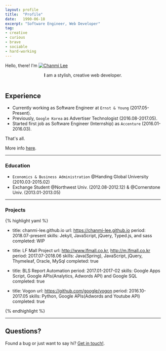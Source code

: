 ```yaml
---
layout: profile
title:  "Profile"
date:   1990-06-18
excerpt: "Software Engineer, Web Developer"
tag:
- creative 
- curious
- brave
- sociable
- hard-working
---
```


Hello, there!
I'm <a href="{{ site.url }}/images/logo-with-girl.png"><img src="{{ site.url }}/images/logo-with-girl.png" alt="Chanmi Lee"></a>  

<center><b>I</b> am a stylish, creative web developer.</center><br>
     
## Experience
* Currently working as Software Engineer at `Ernst & Young` (2017.05-Present).
* Previously,  `Google Korea` as Advertiser Technologist (2016.08-2017.05).
* Started first job as Software Engineer (Internship) as `Accenture` (2016.01-2016.03).
     
That's all.

More info [here](https://github.com/chanmi-lee/).

---

### Education
* `Economics & Business Administration` @Handing Global University (2010.03-2015.02)
* Exchange Student @Northwest Univ. (2012.08-2012.12) & @Cornerstone Univ. (2013.01-2013.05)

---

### Projects

{% highlight yaml %}
- title: chanmi-lee.github.io
  url: https://chanmi-lee.github.io
  period: 2018.07-present
  skills: Jekyll, JavaScript, jQuery, Typed.js, and sass
  completed: WIP

- title: LF Mall Project
  url: http://www.lfmall.co.kr, http://m.lfmall.co.kr
  period: 2017.07-2018.06
  skills: Java(Spring), JavaScript, jQuery, Thymeleaf, Oracle, MySql
  completed: true

- title: BLS Report Automation
  period: 2017.01-2017-02
  skills: Google Apps Script, Google APIs(Analytics, Adwords API) and Google SQL
  completed: true

- title: Vogon
  url: https://github.com/google/vogon
  period: 2016.10-2017.05
  skills: Python, Google APIs(Adwords and Youtube API)
  completed: true

{% endhighlight %}

---

## Questions?

Found a bug or just want to say hi? [Get in touch!](https://github.com/chanmi-lee).